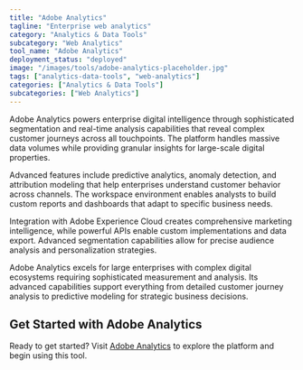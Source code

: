 ```yaml
---
title: "Adobe Analytics"
tagline: "Enterprise web analytics"
category: "Analytics & Data Tools"
subcategory: "Web Analytics"
tool_name: "Adobe Analytics"
deployment_status: "deployed"
image: "/images/tools/adobe-analytics-placeholder.jpg"
tags: ["analytics-data-tools", "web-analytics"]
categories: ["Analytics & Data Tools"]
subcategories: ["Web Analytics"]
---
```

Adobe Analytics powers enterprise digital intelligence through sophisticated segmentation and real-time analysis capabilities that reveal complex customer journeys across all touchpoints. The platform handles massive data volumes while providing granular insights for large-scale digital properties.

Advanced features include predictive analytics, anomaly detection, and attribution modeling that help enterprises understand customer behavior across channels. The workspace environment enables analysts to build custom reports and dashboards that adapt to specific business needs.

Integration with Adobe Experience Cloud creates comprehensive marketing intelligence, while powerful APIs enable custom implementations and data export. Advanced segmentation capabilities allow for precise audience analysis and personalization strategies.

Adobe Analytics excels for large enterprises with complex digital ecosystems requiring sophisticated measurement and analysis. Its advanced capabilities support everything from detailed customer journey analysis to predictive modeling for strategic business decisions.
## Get Started with Adobe Analytics

Ready to get started? Visit [Adobe Analytics](https://adobeanalytics.com) to explore the platform and begin using this tool.
